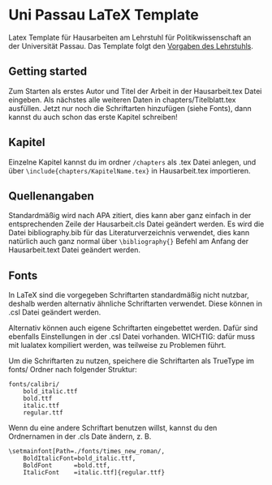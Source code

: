 # Uni Passau LaTeX Template

Latex Template für Hausarbeiten am Lehrstuhl für Politikwissenschaft an der Universität Passau. Das Template folgt den [Vorgaben des Lehrstuhls](https://www.sobi.uni-passau.de/politikwissenschaft/studium-und-lehre/haus-und-abschlussarbeiten).

## Getting started

Zum Starten als erstes Autor und Titel der Arbeit in der Hausarbeit.tex Datei eingeben. Als nächstes alle weiteren Daten in chapters/Titelblatt.tex ausfüllen. Jetzt nur noch die Schriftarten hinzufügen (siehe Fonts), dann kannst du auch schon das erste Kapitel schreiben!

## Kapitel

Einzelne Kapitel kannst du im ordner `/chapters` als .tex Datei anlegen, und über `\include{chapters/KapitelName.tex}` in Hausarbeit.tex importieren.

## Quellenangaben

Standardmäßig wird nach APA zitiert, dies kann aber ganz einfach in der entsprechenden Zeile der Hausarbeit.cls Datei geändert werden.
Es wird die Datei bibliography.bib für das Literaturverzeichnis verwendet, dies kann natürlich auch ganz normal über `\bibliography{}` Befehl am Anfang der Hausarbeit.text Datei geändert werden.

## Fonts
In LaTeX sind die vorgegeben Schriftarten standardmäßig nicht nutzbar, deshalb werden alternativ ähnliche Schriftarten verwendet. Diese können in .csl Datei geändert werden.

Alternativ können auch eigene Schriftarten eingebettet werden. Dafür sind ebenfalls Einstellungen in der .csl Datei vorhanden. WICHTIG: dafür muss mit lualatex kompiliert werden, was teilweise zu Problemen führt.

Um die Schriftarten zu nutzen, speichere die Schriftarten als TrueType im fonts/ Ordner nach folgender Struktur:

```
fonts/calibri/
    bold_italic.ttf
    bold.ttf
    italic.ttf
    regular.ttf
```

Wenn du eine andere Schriftart benutzen willst, kannst du den Ordnernamen in der .cls Date ändern, z. B.

```
\setmainfont[Path=./fonts/times_new_roman/,
    BoldItalicFont=bold_italic.ttf,
    BoldFont      =bold.ttf,
    ItalicFont    =italic.ttf]{regular.ttf}
```
